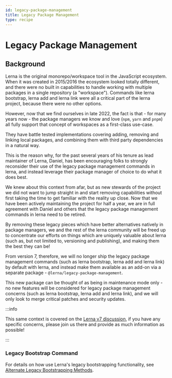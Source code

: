 ```yaml
---
id: legacy-package-management
title: Legacy Package Management
type: recipe
---
```


# Legacy Package Management

## Background

Lerna is the original monorepo/workspace tool in the JavaScript ecosystem. When it was created in 2015/2016 the ecosystem looked totally different, and there were no built in capabilities to handle working with multiple packages in a single repository (a "workspace"). Commands like lerna bootstrap, lerna add and lerna link were all a critical part of the lerna project, because there were no other options.

However, now that we find ourselves in late 2022, the fact is that - for many years now - the package managers we know and love (`npm`, `yarn` and `pnpm`) all fully support that concept of workspaces as a first-class use-case.

They have battle tested implementations covering adding, removing and linking local packages, and combining them with third party dependencies in a natural way.

This is the reason why, for the past several years of his tenure as lead maintainer of Lerna, Daniel, has been encouraging folks to strongly reconsider their use of the legacy package management commands in lerna, and instead leverage their package manager of choice to do what it does best.

We knew about this context from afar, but as new stewards of the project we did not want to jump straight in and start removing capabilities without first taking the time to get familiar with the reality up close. Now that we have been actively maintaining the project for half a year, we are in full agreement with Daniel and others that the legacy package management commands in lerna need to be retired.

By removing these legacy pieces which have better alternatives natively in package managers, we and the rest of the lerna community will be freed up to concentrate our efforts on things which are uniquely valuable about lerna (such as, but not limited to, versioning and publishing), and making them the best they can be!

From version 7, therefore, we will no longer ship the legacy package management commands (such as lerna bootstrap, lerna add and lerna link) by default with lerna, and instead make them available as an add-on via a separate package - `@lerna/legacy-package-management`.

This new package can be thought of as being in maintenance mode only - no new features will be considered for legacy package management concerns (such as lerna bootstrap, lerna add and lerna link), and we will only look to merge critical patches and security updates.

:::info

This same context is covered on the [Lerna v7 discussion](https://github.com/lerna/lerna/discussions/3410), if you have any specific concerns, please join us there and provide as much information as possible!

:::

### Legacy Bootstrap Command

For details on how use Lerna's legacy bootstrapping functionality, see [Alternate Legacy Bootstrapping Methods](../concepts/alternate-bootstrapping-methods).
